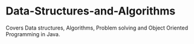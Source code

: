 # Data-Structures-and-Algorithms
  Covers Data structures, Algorithms, Problem solving and Object Oriented Programming in Java.
